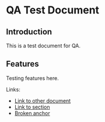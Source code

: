# QA Test Document

## Introduction

This is a test document for QA.

## Features

Testing features here.

Links:
- [Link to other document](test-qa-target.md)
- [Link to section](test-qa-target.md#Installation)
- [Broken anchor](test-qa-target.md#NonExistent)